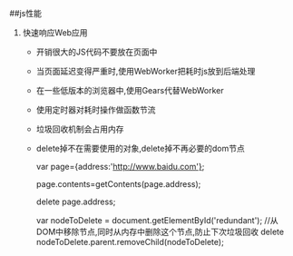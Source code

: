 ##js性能

1. 快速响应Web应用

    - 开销很大的JS代码不要放在页面中
    - 当页面延迟变得严重时,使用WebWorker把耗时js放到后端处理
    - 在一些低版本的浏览器中,使用Gears代替WebWorker
    - 使用定时器对耗时操作做函数节流
    - 垃圾回收机制会占用内存
    - delete掉不在需要使用的对象,delete掉不再必要的dom节点

        var page={address:'http://www.baidu.com'};

        page.contents=getContents(page.address);

        delete page.address;

        var nodeToDelete = document.getElementById('redundant');
        //从DOM中移除节点,同时从内存中删除这个节点,防止下次垃圾回收
        delete nodeToDelete.parent.removeChild(nodeToDelete);
